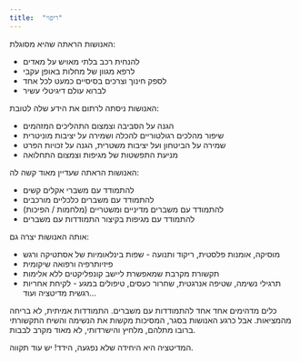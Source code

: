 ```yaml
---
title:  "ריפוי"
---
```


האנושות הראתה שהיא מסוגלת:
- להנחית רכב בלתי מאויש על מאדים
- לרפא מגוון של מחלות באופן עקבי
- לספק חינוך וצרכים בסיסיים כמעט לכל אחד
- לברוא עולם דיגיטלי עשיר

האנושות ניסתה לרתום את הידע שלה לטובת:
- הגנה על הסביבה וצמצום התהליכים המזהמים
- שיפור מהלכים רגולטוריים להכלה ושמירה על יציבות מוניטרית
- שמירה על הביטחון ועל יציבות משטרית, הגנה על זכויות הפרט
- מניעת התפשטות של מגיפות וצמצום התחלואה

האנושות הראתה שעדיין מאוד קשה לה:
- להתמודד עם משברי אקלים קשים
- להתמודד עם משברים כלכליים מורכבים
- להתמודד עם משברים מדיניים ומשטריים (מלחמות  / הפיכות)
- להתמודד עם מגיפות
בקיצור התמודדות עם משברים

אותה האנושות יצרה גם:
- מוסיקה, אומנות פלסטית, ריקוד ותנועה - שפות בינלאומיות של אסתטיקה ורגש
- פיזיותרפיה ורפואה שיקומית
- תקשורת מקרבת שמאפשרת ליישב קונפליקטים ללא אלימות
- תרגילי נשימה, שטיפה אנרגטית, שחרור כעסים, טיפולים במגע - לקיחת אחריות רגשית
מדיטציה ועוד...

כלים מדהימים אחד אחד להתמודדות עם משברים.
התמודדות אמיתית, לא בריחה מהמציאות.
אבל כרגע האנושות בסגר, המסיכות מקשות את הנשימה והשיח התקשורתי ברובו מתלהם, מלחיץ והישרדותי,
לא מאוד מקרב לבבות.

המדיטציה היא היחידה שלא נפגעה, הידד! יש עוד תקווה.
